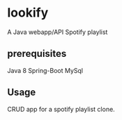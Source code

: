 # lookify
A Java webapp/API Spotify playlist  

## prerequisites
Java 8
Spring-Boot
MySql

## Usage
CRUD app for a spotify playlist clone.
